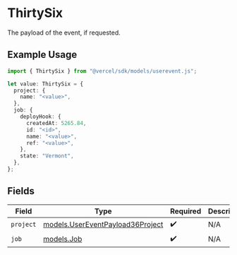 # ThirtySix

The payload of the event, if requested.

## Example Usage

```typescript
import { ThirtySix } from "@vercel/sdk/models/userevent.js";

let value: ThirtySix = {
  project: {
    name: "<value>",
  },
  job: {
    deployHook: {
      createdAt: 5265.84,
      id: "<id>",
      name: "<value>",
      ref: "<value>",
    },
    state: "Vermont",
  },
};
```

## Fields

| Field                                                                      | Type                                                                       | Required                                                                   | Description                                                                |
| -------------------------------------------------------------------------- | -------------------------------------------------------------------------- | -------------------------------------------------------------------------- | -------------------------------------------------------------------------- |
| `project`                                                                  | [models.UserEventPayload36Project](../models/usereventpayload36project.md) | :heavy_check_mark:                                                         | N/A                                                                        |
| `job`                                                                      | [models.Job](../models/job.md)                                             | :heavy_check_mark:                                                         | N/A                                                                        |
